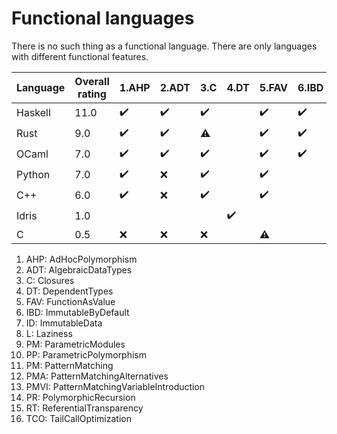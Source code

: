 # Functional languages

There is no such thing as a functional language.
There are only languages with different functional features.

| Language | Overall rating | 1.AHP | 2.ADT | 3.C | 4.DT | 5.FAV | 6.IBD | 7.ID | 8.L | 9.PM | 10.PP | 11.PM | 12.PMA | 13.PMVI | 14.PR | 15.RT | 16.TCO |
|---|---|---|---|---|---|---|---|---|---|---|---|---|---|---|---|---|---|
| Haskell | 11.0 | :heavy_check_mark: | :heavy_check_mark: | :heavy_check_mark: |  | :heavy_check_mark: | :heavy_check_mark: | :heavy_check_mark: |  |  | :heavy_check_mark: | :heavy_check_mark: | :heavy_check_mark: | :heavy_check_mark: |  |  | :heavy_check_mark: |
| Rust | 9.0 | :heavy_check_mark: | :heavy_check_mark: | :warning: |  | :heavy_check_mark: | :heavy_check_mark: | :heavy_check_mark: |  |  | :heavy_check_mark: | :warning: | :heavy_check_mark: | :heavy_check_mark: |  |  |  |
| OCaml | 7.0 | :heavy_check_mark: | :heavy_check_mark: | :heavy_check_mark: |  | :heavy_check_mark: | :heavy_check_mark: | :heavy_check_mark: |  |  | :heavy_check_mark: |  |  |  |  |  |  |
| Python | 7.0 | :heavy_check_mark: | :x: | :heavy_check_mark: |  | :heavy_check_mark: |  | :heavy_check_mark: |  |  | :heavy_check_mark: | :heavy_check_mark: |  | :heavy_check_mark: |  |  |  |
| C++ | 6.0 | :heavy_check_mark: | :x: | :heavy_check_mark: |  | :heavy_check_mark: |  | :heavy_check_mark: |  |  | :heavy_check_mark: | :heavy_check_mark: |  |  |  |  |  |
| Idris | 1.0 |  |  |  | :heavy_check_mark: |  |  |  |  |  |  |  |  |  |  |  |  |
| C | 0.5 | :x: | :x: | :x: |  | :warning: |  |  |  |  |  |  |  |  |  |  |  |

1. AHP: AdHocPolymorphism
2. ADT: AlgebraicDataTypes
3. C: Closures
4. DT: DependentTypes
5. FAV: FunctionAsValue
6. IBD: ImmutableByDefault
7. ID: ImmutableData
8. L: Laziness
9. PM: ParametricModules
10. PP: ParametricPolymorphism
11. PM: PatternMatching
12. PMA: PatternMatchingAlternatives
13. PMVI: PatternMatchingVariableIntroduction
14. PR: PolymorphicRecursion
15. RT: ReferentialTransparency
16. TCO: TailCallOptimization

